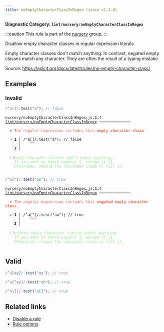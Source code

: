 ```yaml
---
title: noEmptyCharacterClassInRegex (since v1.3.0)
---
```


**Diagnostic Category: `lint/nursery/noEmptyCharacterClassInRegex`**

:::caution
This rule is part of the [nursery](/linter/rules/#nursery) group.
:::

Disallow empty character classes in regular expression literals.

Empty character classes don't match anything.
In contrast, negated empty classes match any character.
They are often the result of a typing mistake.

Source: https://eslint.org/docs/latest/rules/no-empty-character-class/

## Examples

### Invalid

```jsx
/^a[]/.test("a"); // false
```

<pre class="language-text"><code class="language-text">nursery/noEmptyCharacterClassInRegex.js:1:4 <a href="https://biomejs.dev/lint/rules/no-empty-character-class-in-regex">lint/nursery/noEmptyCharacterClassInRegex</a> ━━━━━━━━━━━━━━

<strong><span style="color: Tomato;">  </span></strong><strong><span style="color: Tomato;">✖</span></strong> <span style="color: Tomato;">The regular expression includes this </span><span style="color: Tomato;"><strong>empty character class</strong></span><span style="color: Tomato;">.</span>
  
<strong><span style="color: Tomato;">  </span></strong><strong><span style="color: Tomato;">&gt;</span></strong> <strong>1 │ </strong>/^a[]/.test(&quot;a&quot;); // false
   <strong>   │ </strong>   <strong><span style="color: Tomato;">^</span></strong><strong><span style="color: Tomato;">^</span></strong>
    <strong>2 │ </strong>
  
<strong><span style="color: lightgreen;">  </span></strong><strong><span style="color: lightgreen;">ℹ</span></strong> <span style="color: lightgreen;">Empty character classes don't match anything.
</span><span style="color: lightgreen;">  </span><span style="color: lightgreen;">  </span><span style="color: lightgreen;">If you want to match against </span><span style="color: lightgreen;"><strong>[</strong></span><span style="color: lightgreen;">, escape it </span><span style="color: lightgreen;"><strong>\[</strong></span><span style="color: lightgreen;">.
</span><span style="color: lightgreen;">  </span><span style="color: lightgreen;">  </span><span style="color: lightgreen;">Otherwise, remove the character class or fill it.</span>
  
</code></pre>

```jsx
/^a[^]/.test("ax"); // true
```

<pre class="language-text"><code class="language-text">nursery/noEmptyCharacterClassInRegex.js:1:4 <a href="https://biomejs.dev/lint/rules/no-empty-character-class-in-regex">lint/nursery/noEmptyCharacterClassInRegex</a> ━━━━━━━━━━━━━━

<strong><span style="color: Tomato;">  </span></strong><strong><span style="color: Tomato;">✖</span></strong> <span style="color: Tomato;">The regular expression includes this </span><span style="color: Tomato;"><strong>negated empty character class</strong></span><span style="color: Tomato;">.</span>
  
<strong><span style="color: Tomato;">  </span></strong><strong><span style="color: Tomato;">&gt;</span></strong> <strong>1 │ </strong>/^a[^]/.test(&quot;ax&quot;); // true
   <strong>   │ </strong>   <strong><span style="color: Tomato;">^</span></strong><strong><span style="color: Tomato;">^</span></strong><strong><span style="color: Tomato;">^</span></strong>
    <strong>2 │ </strong>
  
<strong><span style="color: lightgreen;">  </span></strong><strong><span style="color: lightgreen;">ℹ</span></strong> <span style="color: lightgreen;">Negated empty character classes match anything.
</span><span style="color: lightgreen;">  </span><span style="color: lightgreen;">  </span><span style="color: lightgreen;">If you want to match against </span><span style="color: lightgreen;"><strong>[</strong></span><span style="color: lightgreen;">, escape it </span><span style="color: lightgreen;"><strong>\[</strong></span><span style="color: lightgreen;">.
</span><span style="color: lightgreen;">  </span><span style="color: lightgreen;">  </span><span style="color: lightgreen;">Otherwise, remove the character class or fill it.</span>
  
</code></pre>

## Valid

```jsx
/^a[xy]/.test("ay"); // true
```

```jsx
/^a[^xy]/.test("ab"); // true
```

```jsx
/^a\[]/.test("a[]"); // true
```

## Related links

- [Disable a rule](/linter/#disable-a-lint-rule)
- [Rule options](/linter/#rule-options)
